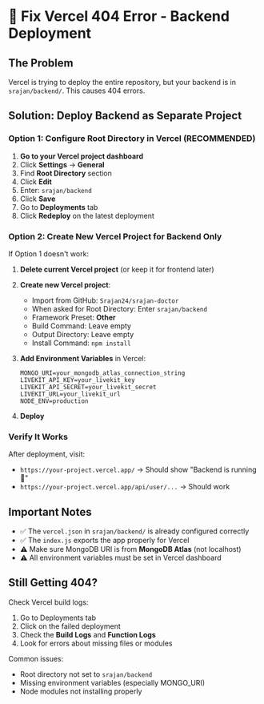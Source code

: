 # 🔧 Fix Vercel 404 Error - Backend Deployment

## The Problem
Vercel is trying to deploy the entire repository, but your backend is in `srajan/backend/`. This causes 404 errors.

## Solution: Deploy Backend as Separate Project

### Option 1: Configure Root Directory in Vercel (RECOMMENDED)

1. **Go to your Vercel project dashboard**
2. Click **Settings** → **General**
3. Find **Root Directory** section
4. Click **Edit**
5. Enter: `srajan/backend`
6. Click **Save**
7. Go to **Deployments** tab
8. Click **Redeploy** on the latest deployment

### Option 2: Create New Vercel Project for Backend Only

If Option 1 doesn't work:

1. **Delete current Vercel project** (or keep it for frontend later)
2. **Create new Vercel project**:
   - Import from GitHub: `Srajan24/srajan-doctor`
   - When asked for Root Directory: Enter `srajan/backend`
   - Framework Preset: **Other**
   - Build Command: Leave empty
   - Output Directory: Leave empty
   - Install Command: `npm install`

3. **Add Environment Variables** in Vercel:
   ```
   MONGO_URI=your_mongodb_atlas_connection_string
   LIVEKIT_API_KEY=your_livekit_key
   LIVEKIT_API_SECRET=your_livekit_secret
   LIVEKIT_URL=your_livekit_url
   NODE_ENV=production
   ```

4. **Deploy**

### Verify It Works

After deployment, visit:
- `https://your-project.vercel.app/` → Should show "Backend is running 🚀"
- `https://your-project.vercel.app/api/user/...` → Should work

## Important Notes

- ✅ The `vercel.json` in `srajan/backend/` is already configured correctly
- ✅ The `index.js` exports the app properly for Vercel
- ⚠️ Make sure MongoDB URI is from **MongoDB Atlas** (not localhost)
- ⚠️ All environment variables must be set in Vercel dashboard

## Still Getting 404?

Check Vercel build logs:
1. Go to Deployments tab
2. Click on the failed deployment
3. Check the **Build Logs** and **Function Logs**
4. Look for errors about missing files or modules

Common issues:
- Root directory not set to `srajan/backend`
- Missing environment variables (especially MONGO_URI)
- Node modules not installing properly
